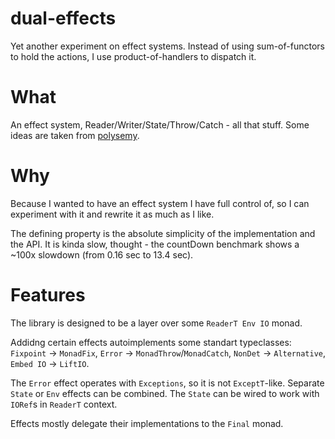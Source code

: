 # dual-effects

Yet another experiment on effect systems. Instead of using sum-of-functors to hold the actions, I use product-of-handlers to dispatch it.

# What

An effect system, Reader/Writer/State/Throw/Catch - all that stuff.
Some ideas are taken from [polysemy](http://hackage.haskell.org/package/polysemy-1.3.0.0).

# Why

Because I wanted to have an effect system I have full control of, so I can experiment with it and rewrite it as much as I like.

The defining property is the absolute simplicity of the implementation and the API.
It is kinda slow, thought - the countDown benchmark shows a ~100x slowdown (from 0.16 sec to 13.4 sec).

# Features

The library is designed to be a layer over some `ReaderT Env IO` monad.

Addidng certain effects autoimplements some standart typeclasses:
`Fixpoint` -> `MonadFix`, `Error` -> `MonadThrow`/`MonadCatch`, `NonDet` -> `Alternative`, `Embed IO` -> `LiftIO`.

The `Error` effect operates with `Exceptions`, so it is not `ExceptT`-like.
Separate `State` or `Env` effects can be combined. The `State` can be wired to work with `IORef`s in `ReaderT` context.

Effects mostly delegate their implementations to the `Final` monad.
